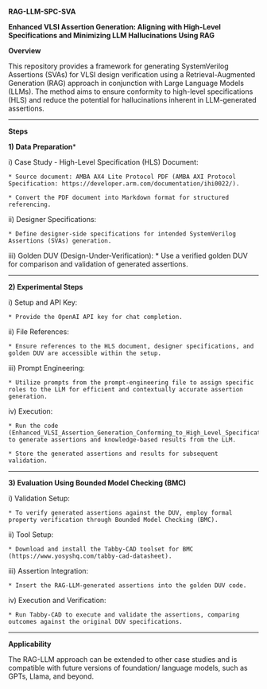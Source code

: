 **RAG-LLM-SPC-SVA**

**Enhanced VLSI Assertion Generation: Aligning with High-Level Specifications and Minimizing LLM Hallucinations Using RAG**


**Overview**

This repository provides a framework for generating SystemVerilog Assertions (SVAs) for VLSI design verification using a Retrieval-Augmented Generation (RAG) approach in conjunction with Large Language Models (LLMs). 
The method aims to ensure conformity to high-level specifications (HLS) and reduce the potential for hallucinations inherent in LLM-generated assertions.

----------------------------------------------------------------------------------------------------------------------------------------------------------------------------

**Steps**

**1) Data Preparation***

  i) Case Study - High-Level Specification (HLS) Document:

    * Source document: AMBA AX4 Lite Protocol PDF (AMBA AXI Protocol Specification: https://developer.arm.com/documentation/ihi0022/).
    
    * Convert the PDF document into Markdown format for structured referencing.

  ii) Designer Specifications:
  
    * Define designer-side specifications for intended SystemVerilog Assertions (SVAs) generation.

  iii) Golden DUV (Design-Under-Verification):
    * Use a verified golden DUV for comparison and validation of generated assertions.

----------------------------------------------------------------------------------------------------------------------------------------------------------------------------

**2) Experimental Steps**

  i) Setup and API Key:

    * Provide the OpenAI API key for chat completion.

  ii) File References:

    * Ensure references to the HLS document, designer specifications, and golden DUV are accessible within the setup.

  iii) Prompt Engineering:

    * Utilize prompts from the prompt-engineering file to assign specific roles to the LLM for efficient and contextually accurate assertion generation.

  iv) Execution: 

    * Run the code (Enhanced_VLSI_Assertion_Generation_Conforming_to_High_Level_Specifications_and_Reducing_LLM_Hallucinations_with_RAG.ipynb) to generate assertions and knowledge-based results from the LLM.
    
    * Store the generated assertions and results for subsequent validation.

----------------------------------------------------------------------------------------------------------------------------------------------------------------------------

**3) Evaluation Using Bounded Model Checking (BMC)**

  i) Validation Setup:

    * To verify generated assertions against the DUV, employ formal property verification through Bounded Model Checking (BMC).

  ii) Tool Setup:

    * Download and install the Tabby-CAD toolset for BMC (https://www.yosyshq.com/tabby-cad-datasheet).

  iii) Assertion Integration:

    * Insert the RAG-LLM-generated assertions into the golden DUV code.

  iv) Execution and Verification:

    * Run Tabby-CAD to execute and validate the assertions, comparing outcomes against the original DUV specifications.

----------------------------------------------------------------------------------------------------------------------------------------------------------------------------

**Applicability**

  The RAG-LLM approach can be extended to other case studies and is compatible with future versions of foundation/ language models, such as GPTs, Llama, and beyond.

